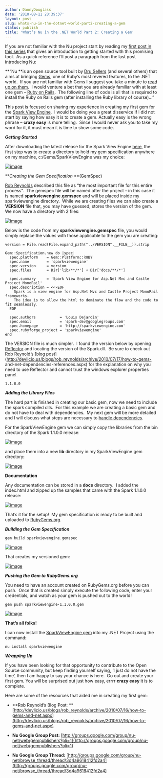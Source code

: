 ```yaml
---
author: DannyDouglass
date: '2010-08-11 20:39:37'
layout: post
slug: whats-nu-in-the-dotnet-world-part2-creating-a-gem
status: publish
title: 'What’s Nu in the .NET World Part 2: Creating a Gem'
---
```


If you are not familiar with the Nu project start by reading my [first post in this series](http://dannydouglass.com/2010/08/whats-new-in-the-dotnet-world/) that gives an introduction to getting started with this promising tool.  As a quick reference I’ll post a paragraph from the last post introducing Nu:

**“Nu **is an open source tool built by [Dru Sellers](http://codebetter.com/blogs/dru.sellers/default.aspx) (and several others) that aims at bringing [Gems](http://rubygems.org/), one of Ruby’s most revered features, to the .NET world.  If you are not familiar with Gems I suggest you take a minute to [read up on them](http://docs.rubygems.org/read/book/3).  I would venture a bet that you are already familiar with at least one gem – [Ruby on Rails](http://rubyonrails.org).  The following line of code is all that is required to install the Ruby on Rails gem (after installing the Ruby library of course)…”

This post is focused on sharing my experience in creating my first gem for the [Spark View Engine](http://sparkviewengine.com/).  I would be doing you a great disservice if I did not start by saying how easy it is to create a gem. Actually easy is the wrong phrase – **crazy easy** is more telling.  Since I would never ask you to take my word for it, it must mean it is time to show some code. <!-- more -->

**_Getting Started_**

After downloading the latest release for the Spark View Engine [here](http://sparkviewengine.codeplex.com/releases/view/27601), the first step was to create a directory to hold my gem specification anywhere on my machine, c:/Gems/SparkViewEngine was my choice:

[![image](/images/2010-08-11-whats-nu-in-the-dotnet-world-part2-creating-a-gem/image_thumb3.png)](http://dannydouglass.com/images/2010-08-11-whats-nu-in-the-dotnet-world-part2-creating-a-gem/image_thumb3.png)

**_Creating the Gem Specification_ **(GemSpec)

[Rob Reynolds](http://devlicio.us/blogs/rob_reynolds/default.aspx) described this file as “the most important file for this entire process”.  The gemspec file will be named after the project – in this case it is named **sparkviewengine.gemspec** and will be placed inside my sparkviewengine directory.  While we are creating files we can also create a **VERSION** file that, you may have guessed, stores the version of the gem.  We now have a directory with 2 files:

[![image](/images/2010-08-11-whats-nu-in-the-dotnet-world-part2-creating-a-gem/image_thumb4.png)](http://dannydouglass.com/images/2010-08-11-whats-nu-in-the-dotnet-world-part2-creating-a-gem/image_thumb4.png)

Below is the code from my **sparkviewengine.gemspec** file, you would simply replace the values with those applicable to the gem you are creating:

    
    version = File.read(File.expand_path("../VERSION",__FILE__)).strip  
      
    Gem::Specification.new do |spec|  
      spec.platform    = Gem::Platform::RUBY  
      spec.name        = 'sparkviewengine'  
      spec.version     = version  
      spec.files 	   = Dir['lib/**/*'] + Dir['docs/**/*']  
      
      spec.summary     = 'Spark View Engine for Asp.Net Mvc and Castle Project MonoRail'  
      spec.description = <<-EOF
    	Spark is a view engine for Asp.Net Mvc and Castle Project MonoRail frameworks. 
    	The idea is to allow the html to dominate the flow and the code to fit seamlessly.
      EOF
        
      spec.authors           = 'Louis Dejardin'
      spec.email             = 'spark-dev@googlegroups.com'  
      spec.homepage          = 'http://sparkviewengine.com'  
      spec.rubyforge_project = 'sparkviewengine'  
    end  

  

The VERSION file is much simpler.  I found the version below by opening [Reflector](http://www.red-gate.com/products/reflector/) and locating the version of the Spark.dll.  Be sure to check out Rob Reynold’s [blog post](http://devlicio.us/blogs/rob_reynolds/archive/2010/07/17/how-to-gems- and-net-dependencies-references.aspx) for the explanation on why you need to use Reflector and cannot trust the windows explorer properties panel.
    
    1.1.0.0

**_Adding the Library Files_**  

The hard part is finished in creating our basic gem, now we need to include the spark compiled dlls.  For this example we are creating a basic gem and do not have to deal with dependencies.  My next gem will be more detailed and I will discuss what steps are necessary to [handle dependencies](http://devlicio.us/blogs/rob_reynolds/archive/2010/07/17/how-to-gems-and-net-dependencies-references.aspx).

For the SparkViewEngine gem we can simply copy the libraries from the bin directory of the Spark 1.1.0.0 release:

[![image](/images/2010-08-11-whats-nu-in-the-dotnet-world-part2-creating-a-gem/image_thumb5.png)](http://dannydouglass.com/images/2010-08-11-whats-nu-in-the-dotnet-world-part2-creating-a-gem/image_thumb5.png)
 
and place them into a new **lib** directory in my SparkViewEngine gem directory:

[![image](/images/2010-08-11-whats-nu-in-the-dotnet-world-part2-creating-a-gem/image_thumb6.png)](http://dannydouglass.com/images/2010-08-11-whats-nu-in-the-dotnet-world-part2-creating-a-gem/image_thumb6.png)

**Documentation**

Any documentation can be stored in a **docs** directory.  I added the
index.html and zipped up the samples that came with the Spark 1.1.0.0 release:

[![image](/images/2010-08-11-whats-nu-in-the-dotnet-world-part2-creating-a-gem/image_thumb7.png)](http://dannydouglass.com/images/2010-08-11-whats-nu-in-the-dotnet-world-part2-creating-a-gem/image_thumb7.png)

That’s it for the setup!  My gem specification is ready to be built and uploaded to [RubyGems.org](http://RubyGems.org).  

**_Building the Gem Specification_**
    
    gem build sparkviewengine.gemspec

[![image](/images/2010-08-11-whats-nu-in-the-dotnet-world-part2-creating-a-gem/image_thumb8.png)](http://dannydouglass.com/images/2010-08-11-whats-nu-in-the-dotnet-world-part2-creating-a-gem/image_thumb8.png)
  
That creates my versioned gem:

[![image](/images/2010-08-11-whats-nu-in-the-dotnet-world-part2-creating-a-gem/image_thumb9.png)](http://dannydouglass.com//images/2010-08-11-whats-nu-in-the-dotnet-world-part2-creating-a-gem/image_thumb9.png)

**_Pushing the Gem to RubyGems.org_**

You need to have an account created on RubyGems.org before you can push.  Once that is created simply execute the following code, enter your credentials, and watch as your gem is pushed out to the world!
    
    gem push sparkviewengine-1.1.0.0.gem

[![image](/images/2010-08-11-whats-nu-in-the-dotnet-world-part2-creating-a-gem/image_thumb10.png)](http://dannydouglass.com/images/2010-08-11-whats-nu-in-the-dotnet-world-part2-creating-a-gem/image_thumb10.png)

**That’s all folks!**  

I can now install the [SparkViewEngine gem](http://rubygems.org/gems/sparkviewengine) into my .NET Project using the command:
    
    nu install sparkviewengine

**_Wrapping Up_**

If you have been looking for that opportunity to contribute to the Open Source community, but keep finding yourself saying, ‘I just do not have the time’, then I am happy to say your chance is here.  Go out and create your first gem. You will be surprised out just how easy, errrr **crazy easy** it is to complete.

Here are some of the resources that aided me in creating my first gem:

  * **Rob Reynold’s Blog Post: **[http://devlicio.us/blogs/rob_reynolds/archive/2010/07/16/how-to-gems-and-net.aspx](http://devlicio.us/blogs/rob_reynolds/archive/2010/07/16/how-to-gems-and-net.aspx)
  
  * **Nu Google Group Post:** [http://groups.google.com/group/nu-net/web/gempublishers?pli=1](http://groups.google.com/group/nu-net/web/gempublishers?pli=1)
  
  * **Nu Google Group Thread:** [http://groups.google.com/group/nu-net/browse_thread/thread/3d4a9618412fd2a4](http://groups.google.com/group/nu-net/browse_thread/thread/3d4a9618412fd2a4)